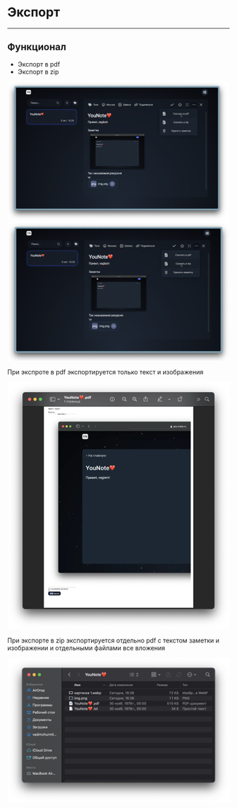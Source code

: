 # Экспорт
___
## Функционал

* Экспорт в pdf
* Экспорт в zip

![](./img/img.png)
![](./img/img_2.png)

При экспроте в pdf экспортируется только текст и изображения

![](./img/img_3.png)

При экспорте в zip экспортируется отдельно pdf с текстом заметки и изображении и отдельными файлами все вложения

![](./img/img_4.png)
